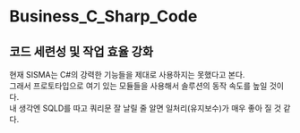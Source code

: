 # Business_C_Sharp_Code
코드 세련성 및 작업 효율 강화
----------------------
현재 SISMA는 C#의 강력한 기능들을 제대로 사용하지는 못했다고 본다.<br>
그래서 프로토타입으로 여기 있는 모듈들을 사용해서 솔루션의 동작 속도를 높일 것이다.<br>
내 생각엔 SQLD를 따고 쿼리문 잘 날릴 줄 알면 일처리(유지보수)가 매우 좋아 질 것 같다.<br>
